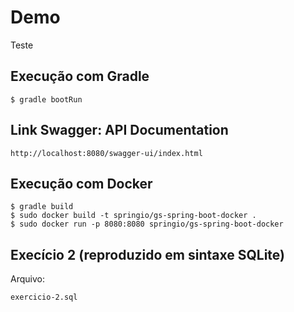 # Demo

Teste


## Execução com Gradle

```
$ gradle bootRun
```

## Link Swagger: API Documentation

```
http://localhost:8080/swagger-ui/index.html
```

## Execução com Docker

```
$ gradle build
$ sudo docker build -t springio/gs-spring-boot-docker .
$ sudo docker run -p 8080:8080 springio/gs-spring-boot-docker
```

## Execício 2 (reproduzido em sintaxe SQLite)

Arquivo:
```
exercicio-2.sql
```